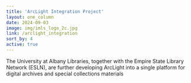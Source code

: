 ```yaml
---
title: 'ArcLight Integration Project'
layout: one_column
date: 2024-09-03
image: img/imls_logo_2c.jpg
link: /arclight_integration
sort_by: 4
active: true
---
```


The University at Albany Libraries, together with the Empire State Library Network (ESLN), are further developing ArcLight into a single platform for digital archives and special collections materials
